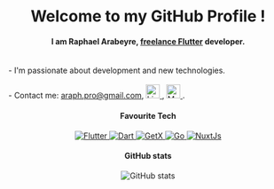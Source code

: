 <h1 align="center"> Welcome to my GitHub Profile !</h1>

<h4 align="center">
<strong>I am Raphael Arabeyre, <a href="https://www.malt.fr/profile/raphaelarabeyre">freelance Flutter</a> developer.</strong><br>
</h4>
<p>
    <br>
    - I'm passionate about development and new technologies.<br><br>
    - Contact me: <a href="mailto: araph.pro@gmail.com">araph.pro@gmail.com</a>, 
    <a href="https://www.linkedin.com/in/raphaël-arabeyre-217a651b6"> 
        <img height="25" alt="LinkedIn" src="https://cdn.jsdelivr.net/gh/devicons/devicon/icons/linkedin/linkedin-original.svg"> 
    </a>, 
    <a href="https://www.malt.fr/profile/raphaelarabeyre"> 
        <img alt="Malt" height="25" src="https://user-images.githubusercontent.com/71023757/233779619-dc0c2c7b-8609-42a2-9e5e-46abc41935cf.svg">
    </a>.<br>

</p>


<h4 align="center">  Favourite Tech </h4>
<div align="center">
    <a href="https://flutter.dev">
        <img alt="Flutter" src="https://img.shields.io/badge/-Flutter-fff?style=flat-square&logo=flutter&logoColor=000">
    </a>
    <a href="https://dart.dev">
        <img alt="Dart" src="https://img.shields.io/badge/-Dart-fff?style=flat-square&logo=dart&logoColor=000">
    </a>
    <a href="https://github.com/jonataslaw/getx">
        <img alt="GetX" src="https://img.shields.io/badge/-GetX-fff?style=flat-square&logo=GetX&logoColor=000">
    </a>
    <a href="https://go.dev">
        <img alt="Go" src="https://img.shields.io/badge/-Go-fff?style=flat-square&logo=Go&logoColor=000">
    </a>
    <a href="https://nuxtjs.org">
        <img alt="NuxtJs" src="https://img.shields.io/badge/-NuxtJs-fff?style=flat-square&logo=Nuxt.Js&logoColor=000">
    </a>
</div>



<h4 align="center">  GitHub stats </h4>
<div align="center">
    <img alt="GitHub stats" src="https://github-readme-stats.vercel.app/api?username=RaphaelArabeyre&show_icons=true&count_private=true&theme=graywhite"/>
</div>
